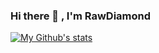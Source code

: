 ### Hi there 👋 , I'm RawDiamond

<!--
**RawDiamondMC/RawDiamondMC** is a ✨ _special_ ✨ repository because its `README.md` (this file) appears on your GitHub profile.

Here are some ideas to get you started:

- 🔭 I’m currently working on ...
- 🌱 I’m currently learning ...
- 👯 I’m looking to collaborate on ...
- 🤔 I’m looking for help with ...
- 💬 Ask me about ...
- 📫 How to reach me: ...
- 😄 Pronouns: ...
- ⚡ Fun fact: ...
-->
[![My Github's stats](https://github-readme-stats.vercel.app/api?username=RawDiamondMC)]()
